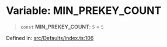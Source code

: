# Variable: MIN\_PREKEY\_COUNT

> `const` **MIN\_PREKEY\_COUNT**: `5` = `5`

Defined in: [src/Defaults/index.ts:106](https://github.com/Fokusdotid/Baileys/blob/4c54e9ae0a9f37422d51e97c3454891bf06f36e1/src/Defaults/index.ts#L106)
